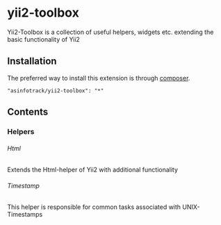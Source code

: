 # yii2-toolbox
Yii2-Toolbox is a collection of useful helpers, widgets etc. extending the basic functionality of Yii2


## Installation
The preferred way to install this extension is through [composer](http://getcomposer.org/download/).

	"asinfotrack/yii2-toolbox": "*"


## Contents

### Helpers

###### Html
Extends the Html-helper of Yii2 with additional functionality

###### Timestamp
This helper is responsible for common tasks associated with UNIX-Timestamps
